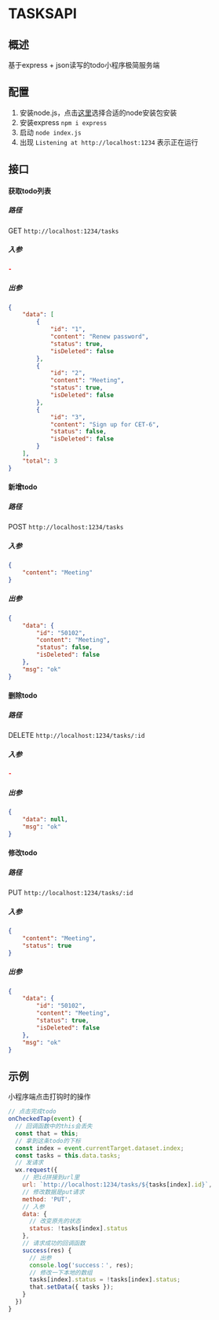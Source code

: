 # TASKSAPI


## 概述

基于express + json读写的todo小程序极简服务端

## 配置

1. 安装node.js，点击[这里](https://nodejs.org/zh-cn/download/)选择合适的node安装包安装
2. 安装express ```npm i express```
3. 启动 ```node index.js```
4. 出现 ```Listening at http://localhost:1234``` 表示正在运行

## 接口

#### 获取todo列表

##### 路径

GET ```http://localhost:1234/tasks```


##### 入参

```json
-
```


##### 出参

```json
{
    "data": [
        {
            "id": "1",
            "content": "Renew password",
            "status": true,
            "isDeleted": false
        },
        {
            "id": "2",
            "content": "Meeting",
            "status": true,
            "isDeleted": false
        },
        {
            "id": "3",
            "content": "Sign up for CET-6",
            "status": false,
            "isDeleted": false
        }
    ],
    "total": 3
}
```

#### 新增todo

##### 路径

POST ```http://localhost:1234/tasks```


##### 入参

```json
{
    "content": "Meeting"
}
```


##### 出参

```json
{
    "data": {
        "id": "50102",
        "content": "Meeting",
        "status": false,
        "isDeleted": false
    },
    "msg": "ok"
}
```

#### 删除todo

##### 路径

DELETE ```http://localhost:1234/tasks/:id```


##### 入参

```json
-
```


##### 出参

```json
{
    "data": null,
    "msg": "ok"
}
```

#### 修改todo

##### 路径

PUT ```http://localhost:1234/tasks/:id```


##### 入参

```json
{
    "content": "Meeting",
    "status": true
}
```


##### 出参

```json
{
    "data": {
        "id": "50102",
        "content": "Meeting",
        "status": true,
        "isDeleted": false
    },
    "msg": "ok"
}
```

## 示例

小程序端点击打钩时的操作

```js
// 点击完成todo
onCheckedTap(event) {
  // 回调函数中的this会丢失
  const that = this;
  // 拿到这条todo的下标
  const index = event.currentTarget.dataset.index;
  const tasks = this.data.tasks;
  // 发请求
  wx.request({
    // 把id拼接到url里
    url: `http://localhost:1234/tasks/${tasks[index].id}`,
    // 修改数据是put请求
    method: 'PUT',
    // 入参
    data: {
      // 改变原先的状态
      status: !tasks[index].status
    },
    // 请求成功的回调函数
    success(res) {
      // 出参
      console.log('success：', res);
      // 修改一下本地的数组
      tasks[index].status = !tasks[index].status;
      that.setData({ tasks });
    }
  })
}
```
